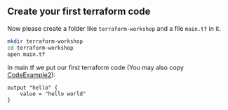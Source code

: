 ## Create your first terraform code
Now please create a folder like `terraform-workshop` and a file `main.tf` in it. 

```bash
mkdir terraform-workshop
cd terraform-workshop
open main.tf
```

In main.tf we put our first terraform code (You may also copy [CodeExample2](https://github.com/FullStackS-GmbH/terraform-workshop/blob/master/Grundlagen/CodeExample2)):
```
output "hello" {
    value = "hello world"
}
```